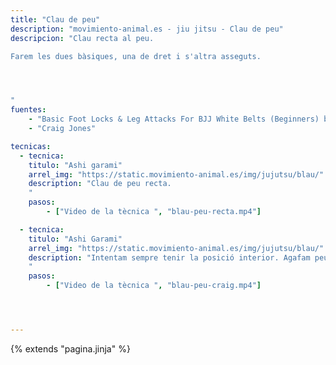 ```yaml
---
title: "Clau de peu"
description: "movimiento-animal.es - jiu jitsu - Clau de peu"
descripcion: "Clau recta al peu. 

Farem les dues bàsiques, una de dret i s'altra asseguts.




"
fuentes:    
    - "Basic Foot Locks & Leg Attacks For BJJ White Belts (Beginners) by Warren Brooks: BJJ Fanatics"
    - "Craig Jones"

tecnicas: 
  - tecnica:
    titulo: "Ashi garami"
    arrel_img: "https://static.movimiento-animal.es/img/jujutsu/blau/"
    description: "Clau de peu recta.
    "
    pasos:
        - ["Video de la tècnica ", "blau-peu-recta.mp4"]

  - tecnica:
    titulo: "Ashi Garami"
    arrel_img: "https://static.movimiento-animal.es/img/jujutsu/blau/"
    description: "Intentam sempre tenir la posició interior. Agafam peu i genoll de uke i ens ficam tot el possible cap endins. La cama de fora queda creuada, el peu fa força contra es cul de uke. 
    "
    pasos:
        - ["Video de la tècnica ", "blau-peu-craig.mp4"]




---
```

{% extends  "pagina.jinja" %}